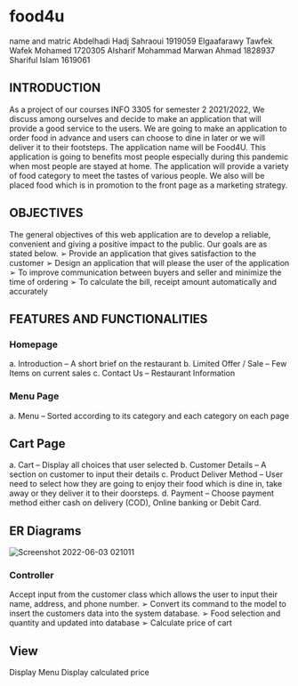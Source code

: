 # food4u
name and matric
Abdelhadi Hadj Sahraoui 1919059
Elgaafarawy Tawfek Wafek Mohamed 1720305
Alsharif Mohammad Marwan Ahmad 1828937
Shariful Islam 1619061




## INTRODUCTION 
As a project of our courses INFO 3305 for semester 2 2021/2022, We discuss among
ourselves and decide to make an application that will provide a good service to the users. We
are going to make an application to order food in advance and users can choose to dine in later
or we will deliver it to their footsteps.
The application name will be Food4U. This application is going to benefits most people
especially during this pandemic when most people are stayed at home. The application will
provide a variety of food category to meet the tastes of various people. We also will be placed
food which is in promotion to the front page as a marketing strategy. 
## OBJECTIVES

The general objectives of this web application are to develop a reliable, convenient and
giving a positive impact to the public. Our goals are as stated below.
➢ Provide an application that gives satisfaction to the customer
➢ Design an application that will please the user of the application
➢ To improve communication between buyers and seller and minimize the time of
ordering
➢ To calculate the bill, receipt amount automatically and accurately 

## FEATURES AND FUNCTIONALITIES 
### Homepage
a. Introduction – A short brief on the restaurant
b. Limited Offer / Sale – Few Items on current sales
c. Contact Us – Restaurant Information 

### Menu Page 
a. Menu – Sorted according to its category and each category on each page 
## Cart Page 
a. Cart – Display all choices that user selected
b. Customer Details – A section on customer to input their details
c. Product Deliver Method – User need to select how they are going to enjoy
their food which is dine in, take away or they deliver it to their doorsteps.
d. Payment – Choose payment method either cash on delivery (COD), Online
banking or Debit Card. 
## ER Diagrams 
![Screenshot 2022-06-03 021011](https://user-images.githubusercontent.com/104088662/171697936-837384d8-d2ea-49bf-a7e4-b866c2e5fbbf.png)

### Controller
Accept input from the customer class which allows the user to input their name, address,
and phone number.
➢ Convert its command to the model to insert the customers data into the system database.
➢ Food selection and quantity and updated into database
➢ Calculate price of cart

## View
Display Menu
 Display calculated price

